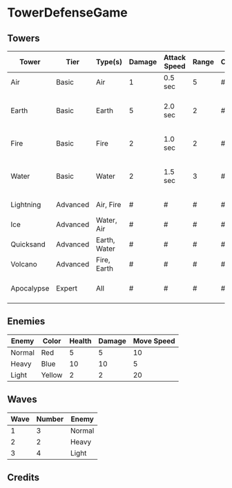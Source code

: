 # TowerDefenseGame

## Towers
Tower       | Tier     | Type(s)      | Damage | Attack Speed | Range | Cost | Notes
----------- | -------- | ------------ | ------ | ------------ | ----- | ---- | -----
Air         | Basic    | Air          |  1     |  0.5 sec     | 5     | #    | 
Earth       | Basic    | Earth        |  5     |  2.0 sec     | 2     | #    | Hits all enemies within range
Fire        | Basic    | Fire         |  2     |  1.0 sec     | 2     | #    | Deals 1 dps for 2 sec
Water       | Basic    | Water        |  2     |  1.5 sec     | 3     | #    | Slows enemies by %25 for 2 sec
Lightning   | Advanced | Air, Fire    |  #     |  #           | #     | #    | To be designed
Ice         | Advanced | Water, Air   |  #     |  #           | #     | #    | To be designed
Quicksand   | Advanced | Earth, Water |  #     |  #           | #     | #    | To be designed
Volcano     | Advanced | Fire, Earth  |  #     |  #           | #     | #    | To be designed
Apocalypse  | Expert   | All          |  #     |  #           | #     | #    | Not created yet

## Enemies
Enemy  | Color  | Health | Damage | Move Speed 
-------| ------ | ------ | ------ | ----------
Normal | Red    | 5      |  5     |  10
Heavy  | Blue   | 10     |  10    |  5
Light  | Yellow | 2      |  2     |  20

## Waves
Wave | Number | Enemy
---- | ------ | ------
1    | 3      | Normal
2    | 2      | Heavy
3    | 4      | Light

## Credits
